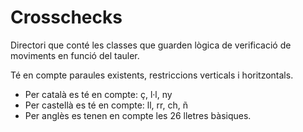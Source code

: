 # Crosschecks

Directori que conté les classes que guarden lògica de verificació de moviments en funció del tauler.

Té en compte paraules existents, restriccions verticals i horitzontals.

- Per català es té en compte: ç, l·l, ny
- Per castellà es té en compte: ll, rr, ch, ñ
- Per anglès es tenen en compte les 26 lletres bàsiques.